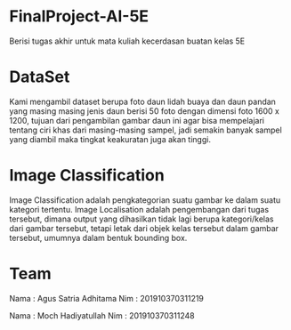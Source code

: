 # FinalProject-AI-5E
Berisi tugas akhir untuk mata kuliah kecerdasan buatan kelas 5E
# DataSet
Kami mengambil dataset berupa foto daun lidah buaya dan daun pandan yang masing masing jenis daun berisi 50 foto dengan dimensi foto 1600
x 1200, tujuan dari pengambilan gambar daun ini agar bisa mempelajari tentang ciri khas dari masing-masing sampel, jadi semakin banyak
sampel yang diambil maka tingkat keakuratan juga akan tinggi.
# Image Classification
Image Classification adalah pengkategorian suatu gambar ke dalam suatu kategori tertentu. Image Localisation adalah pengembangan dari tugas tersebut, dimana output yang dihasilkan tidak lagi berupa kategori/kelas dari gambar tersebut, tetapi letak dari objek kelas tersebut dalam gambar tersebut, umumnya dalam bentuk bounding box.
# Team
Nama : Agus Satria Adhitama
Nim : 201910370311219

Nama : Moch Hadiyatullah
Nim : 201910370311248
